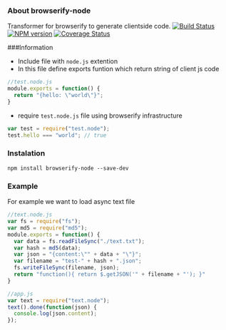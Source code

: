 ### About browserify-node
Transformer for browserify to generate clientside code.
[![Build Status](https://travis-ci.org/lexich/browserify-node.svg)](https://travis-ci.org/lexich/browserify-node)
[![NPM version](https://badge.fury.io/js/browserify-node.svg)](http://badge.fury.io/js/browserify-node)
[![Coverage Status](https://coveralls.io/repos/lexich/browserify-node/badge.png?branch=master)](https://coveralls.io/r/lexich/browserify-node?branch=master)

###Information
* Include file with `node.js` extention
* In this file define exports funtion which return string of client js code
```js
//test.node.js
module.exports = function() {
  return "{hello: \"world\"}";
}
```
* require `test.node.js` file using browserify infrastructure
```js
var test = require("test.node");
test.hello === "world"; // true
```
### Instalation
```
npm install browserify-node --save-dev
```

### Example
For example we want to load async text file

```js
//text.node.js
var fs = require("fs");
var md5 = require("md5");
module.exports = function() {
  var data = fs.readFileSync("./text.txt");
  var hash = md5(data);
  var json = "{content:\"" + data + "\"}";
  var filename = "test-" + hash + ".json";
  fs.writeFileSync(filename, json);
  return "function(){ return $.getJSON('" + filename + "'); }"
}
```

```js
//app.js
var text = require("text.node");
text().done(function(json) {
  console.log(json.content);
});
```
